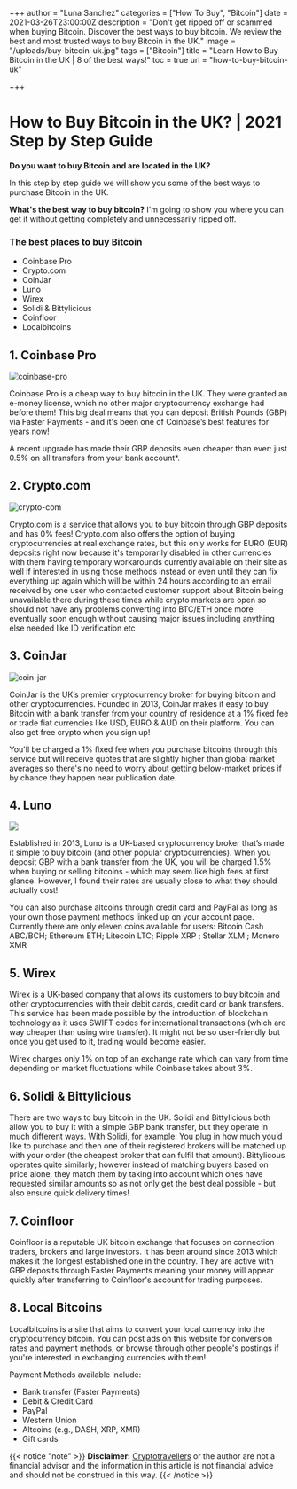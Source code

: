+++
author = "Luna Sanchez"
categories = ["How To Buy", "Bitcoin"]
date = 2021-03-26T23:00:00Z
description = "Don't get ripped off or scammed when buying Bitcoin.  Discover the best ways to buy bitcoin.  We review the best and most trusted ways to buy Bitcoin in the UK."
image = "/uploads/buy-bitcoin-uk.jpg"
tags = ["Bitcoin"]
title = "Learn How to Buy Bitcoin in the UK | 8 of the best ways!"
toc = true
url = "how-to-buy-bitcoin-uk"

+++
# How to Buy Bitcoin in the UK? | 2021 Step by Step Guide

**Do you want to buy Bitcoin and are located in the UK?**

In this step by step guide we will show you some of the best ways to purchase Bitcoin in the UK.

**What's the best way to buy bitcoin?** I'm going to show you where you can get it without getting completely and unnecessarily ripped off.

### The best places to buy Bitcoin

* Coinbase Pro
* Crypto.com
* CoinJar
* Luno
* Wirex
* Solidi & Bittylicious
* Coinfloor
* Localbitcoins

## 1. Coinbase Pro

![coinbase-pro](/uploads/coinbase-pro-exchange.png "Coinbase Pro")

Coinbase Pro is a cheap way to buy bitcoin in the UK. They were granted an e-money license, which no other major cryptocurrency exchange had before them! This big deal means that you can deposit British Pounds (GBP) via Faster Payments - and it's been one of Coinbase’s best features for years now!

A recent upgrade has made their GBP deposits even cheaper than ever: just 0.5% on all transfers from your bank account*.

## 2. Crypto.com

![crypto-com](/uploads/kapture-2021-03-28-at-17-46-04.gif "Crypto.com")

Crypto.com is a service that allows you to buy bitcoin through GBP deposits and has 0% fees! Crypto.com also offers the option of buying cryptocurrencies at real exchange rates, but this only works for EURO (EUR) deposits right now because it's temporarily disabled in other currencies with them having temporary workarounds currently available on their site as well if interested in using those methods instead or even until they can fix everything up again which will be within 24 hours according to an email received by one user who contacted customer support about Bitcoin being unavailable there during these times while crypto markets are open so should not have any problems converting into BTC/ETH once more eventually soon enough without causing major issues including anything else needed like ID verification etc

## 3. CoinJar

![coin-jar](/uploads/coinjar.png "CoinJar")

CoinJar is the UK’s premier cryptocurrency broker for buying bitcoin and other cryptocurrencies. Founded in 2013, CoinJar makes it easy to buy Bitcoin with a bank transfer from your country of residence at a 1% fixed fee or trade fiat currencies like USD, EURO & AUD on their platform. You can also get free crypto when you sign up!

You'll be charged a 1% fixed fee when you purchase bitcoins through this service but will receive quotes that are slightly higher than global market averages so there's no need to worry about getting below-market prices if by chance they happen near publication date.

## 4. Luno

![](/uploads/luno.png)

Established in 2013, Luno is a UK-based cryptocurrency broker that’s made it simple to buy bitcoin (and other popular cryptocurrencies). When you deposit GBP with a bank transfer from the UK, you will be charged 1.5% when buying or selling bitcoins - which may seem like high fees at first glance. However, I found their rates are usually close to what they should actually cost!

You can also purchase altcoins through credit card and PayPal as long as your own those payment methods linked up on your account page. Currently there are only eleven coins available for users: Bitcoin Cash ABC/BCH; Ethereum ETH; Litecoin LTC; Ripple XRP ; Stellar XLM ; Monero XMR

## 5. Wirex

Wirex is a UK-based company that allows its customers to buy bitcoin and other cryptocurrencies with their debit cards, credit card or bank transfers. This service has been made possible by the introduction of blockchain technology as it uses SWIFT codes for international transactions (which are way cheaper than using wire transfer). It might not be so user-friendly but once you get used to it, trading would become easier.

Wirex charges only 1% on top of an exchange rate which can vary from time depending on market fluctuations while Coinbase takes about 3%.

## 6. Solidi & Bittylicious

There are two ways to buy bitcoin in the UK. Solidi and Bittylicious both allow you to buy it with a simple GBP bank transfer, but they operate in much different ways. With Solidi, for example:  You plug in how much you’d like to purchase and then one of their registered brokers will be matched up with your order (the cheapest broker that can fulfil that amount). Bittylicous operates quite similarly; however instead of matching buyers based on price alone, they match them by taking into account which ones have requested similar amounts so as not only get the best deal possible - but also ensure quick delivery times!

## 7. Coinfloor

Coinfloor is a reputable UK bitcoin exchange that focuses on connection traders, brokers and large investors. It has been around since 2013 which makes it the longest established one in the country. They are active with GBP deposits through Faster Payments meaning your money will appear quickly after transferring to Coinfloor's account for trading purposes.

## 8. Local Bitcoins

Localbitcoins is a site that aims to convert your local currency into the cryptocurrency bitcoin. You can post ads on this website for conversion rates and payment methods, or browse through other people's postings if you're interested in exchanging currencies with them!

Payment Methods available include:

* Bank transfer (Faster Payments)
* Debit & Credit Card
* PayPal
* Western Union
* Altcoins (e.g., DASH, XRP, XMR)
* Gift cards

{{< notice "note" >}} **Disclaimer:** [Cryptotravellers](https://cryptotravellers.com) or the author are not a financial advisor and the information in this article is not financial advice and should not be construed in this way. {{< /notice >}}